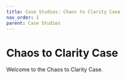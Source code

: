```yaml
---
title: Case Studies: Chaos to Clarity Case
nav_order: 1
parent: Case Studies
---
```


# Chaos to Clarity Case

Welcome to the Chaos to Clarity Case.
